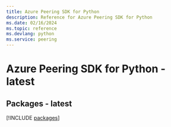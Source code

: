 ```yaml
---
title: Azure Peering SDK for Python
description: Reference for Azure Peering SDK for Python
ms.date: 02/16/2024
ms.topic: reference
ms.devlang: python
ms.service: peering
---
```

# Azure Peering SDK for Python - latest
## Packages - latest
[!INCLUDE [packages](peering-index.md)]